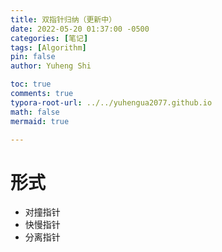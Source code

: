 ```yaml
---
title: 双指针归纳（更新中）
date: 2022-05-20 01:37:00 -0500
categories: [笔记]
tags: [Algorithm]
pin: false
author: Yuheng Shi

toc: true
comments: true
typora-root-url: ../../yuhengua2077.github.io
math: false
mermaid: true

---
```


# 形式

* 对撞指针
* 快慢指针
* 分离指针
